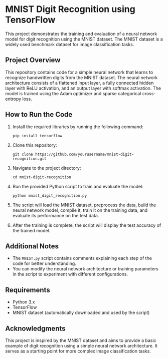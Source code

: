 # MNIST Digit Recognition using TensorFlow

This project demonstrates the training and evaluation of a neural network model for digit recognition using the MNIST dataset. The MNIST dataset is a widely used benchmark dataset for image classification tasks.

## Project Overview

This repository contains code for a simple neural network that learns to recognize handwritten digits from the MNIST dataset. The neural network architecture consists of a flattened input layer, a fully connected hidden layer with ReLU activation, and an output layer with softmax activation. The model is trained using the Adam optimizer and sparse categorical cross-entropy loss.

## How to Run the Code

1. Install the required libraries by running the following command:
   ```
   pip install tensorflow
   ```

2. Clone this repository:
   ```
   git clone https://github.com/yourusername/mnist-digit-recognition.git
   ```

3. Navigate to the project directory:
   ```
   cd mnist-digit-recognition
   ```

4. Run the provided Python script to train and evaluate the model:
   ```
   python mnist_digit_recognition.py
   ```

5. The script will load the MNIST dataset, preprocess the data, build the neural network model, compile it, train it on the training data, and evaluate its performance on the test data.

6. After the training is complete, the script will display the test accuracy of the trained model.

## Additional Notes

- The `MNIST.py` script contains comments explaining each step of the code for better understanding.
- You can modify the neural network architecture or training parameters in the script to experiment with different configurations.

## Requirements

- Python 3.x
- TensorFlow
- MNIST dataset (automatically downloaded and used by the script)

## Acknowledgments

This project is inspired by the MNIST dataset and aims to provide a basic example of digit recognition using a simple neural network architecture. It serves as a starting point for more complex image classification tasks.
